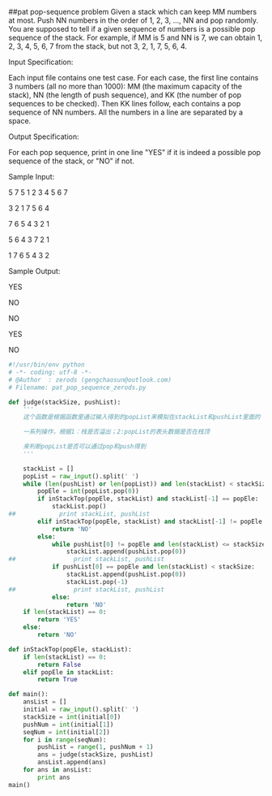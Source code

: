##pat pop-sequence problem
Given a stack which can keep MM numbers at most. Push NN numbers in the order of 1, 2, 3, ..., NN and pop randomly. You are supposed to tell if a given sequence of numbers is a possible pop sequence of the stack. For example, if MM is 5 and NN is 7, we can obtain 1, 2, 3, 4, 5, 6, 7 from the stack, but not 3, 2, 1, 7, 5, 6, 4.

Input Specification:

Each input file contains one test case. For each case, the first line contains 3 numbers (all no more than 1000): MM (the maximum capacity of the stack), NN (the length of push sequence), and KK (the number of pop sequences to be checked). Then KK lines follow, each contains a pop sequence of NN numbers. All the numbers in a line are separated by a space.

Output Specification:

For each pop sequence, print in one line "YES" if it is indeed a possible pop sequence of the stack, or "NO" if not.

Sample Input:

5 7 5
1 2 3 4 5 6 7

3 2 1 7 5 6 4

7 6 5 4 3 2 1

5 6 4 3 7 2 1

1 7 6 5 4 3 2

Sample Output:

YES

NO

NO

YES

NO

```python
#!/usr/bin/env python
# -*- coding: utf-8 -*-
# @Author  : zerods (gengchaosun@outlook.com)
# Filename: pat_pop_sequence_zerods.py

def judge(stackSize, pushList):
    '''
    这个函数是根据函数里通过输入得到的popList来模拟在stackList和pushList里面的

    一系列操作，根据1：栈是否溢出；2:popList的表头数据是否在栈顶 

    来判断popList是否可以通过pop和push得到
    '''

    stackList = []
    popList = raw_input().split(' ')      
    while (len(pushList) or len(popList)) and len(stackList) < stackSize:
        popEle = int(popList.pop(0))
        if inStackTop(popEle, stackList) and stackList[-1] == popEle:
            stackList.pop()
##            print stackList, pushList
        elif inStackTop(popEle, stackList) and stackList[-1] != popEle:
            return 'NO'
        else:
            while pushList[0] != popEle and len(stackList) <= stackSize:
                stackList.append(pushList.pop(0))
##                print stackList, pushList
            if pushList[0] == popEle and len(stackList) < stackSize:
                stackList.append(pushList.pop(0))
                stackList.pop(-1)
##                print stackList, pushList
            else:
                return 'NO'
    if len(stackList) == 0:
        return 'YES'
    else:
        return 'NO'

def inStackTop(popEle, stackList):
    if len(stackList) == 0:
        return False
    elif popEle in stackList:
        return True

def main():
    ansList = []
    initial = raw_input().split(' ')
    stackSize = int(initial[0])
    pushNum = int(initial[1])
    seqNum = int(initial[2])
    for i in range(seqNum):
        pushList = range(1, pushNum + 1)
        ans = judge(stackSize, pushList)
        ansList.append(ans)
    for ans in ansList:
        print ans
main()
```

